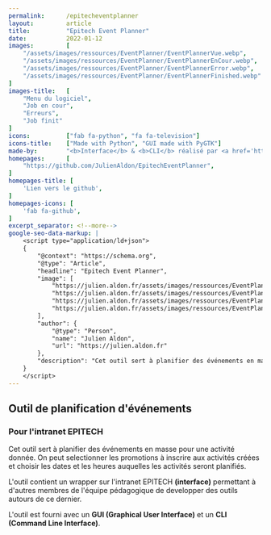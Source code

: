 ```yaml
---
permalink:      /epitecheventplanner
layout:         article
title:          "Epitech Event Planner"
date:           2022-01-12
images:         [
    "/assets/images/ressources/EventPlanner/EventPlannerVue.webp",
    "/assets/images/ressources/EventPlanner/EventPlannerEnCour.webp",
    "/assets/images/ressources/EventPlanner/EventPlannerError.webp",
    "/assets/images/ressources/EventPlanner/EventPlannerFinished.webp"
]
images-title:   [
    "Menu du logiciel",
    "Job en cour",
    "Erreurs",
    "Job finit"
]
icons:          ["fab fa-python", "fa fa-television"]
icons-title:    ["Made with Python", "GUI made with PyGTK"]
made-by:        "<b>Interface</b> & <b>CLI</b> réalisé par <a href='https://github.com/JulienAldon'>Julien Aldon</a>"
homepages:      [
    "https://github.com/JulienAldon/EpitechEventPlanner",
]
homepages-title: [
    'Lien vers le github',
]
homepages-icons: [
    'fab fa-github',
]
excerpt_separator: <!--more-->
google-seo-data-markup: |
    <script type="application/ld+json">
    {
        "@context": "https://schema.org",
        "@type": "Article",
        "headline": "Epitech Event Planner",
        "image": [
            "https://julien.aldon.fr/assets/images/ressources/EventPlanner/EventPlannerVue.webp",
            "https://julien.aldon.fr/assets/images/ressources/EventPlanner/EventPlannerEnCour.webp",
            "https://julien.aldon.fr/assets/images/ressources/EventPlanner/EventPlannerError.webp",
            "https://julien.aldon.fr/assets/images/ressources/EventPlanner/EventPlannerFinished.webp"
        ],
        "author": {
            "@type": "Person",
            "name": "Julien Aldon",
            "url": "https://julien.aldon.fr"
        },
        "description": "Cet outil sert à planifier des événements en masse pour une activité donnée. On peut selectionner les promotions à inscrire aux activités créées et choisir les dates et les heures auquelles les activités seront planifiés.",
    }
    </script>
---
```

## Outil de planification d'événements
### Pour l'intranet EPITECH
Cet outil sert à planifier des événements en masse pour une activité donnée. On peut selectionner les promotions à
inscrire aux activités créées et choisir les dates et les heures auquelles les activités seront planifiés.
<!--more-->

L'outil contient un wrapper sur l'intranet EPITECH **(interface)** permettant à d'autres membres de l'équipe pédagogique
de developper des outils autours de ce dernier.

L'outil est fourni avec un **GUI (Graphical User Interface)** et un **CLI (Command Line Interface)**.